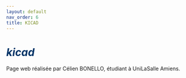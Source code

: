```yaml
---
layout: default
nav_order: 6
title: KICAD
---
```


# <span style="color:#003366">_kicad_</span>


Page web réalisée par Célien BONELLO, étudiant à UniLaSalle Amiens.
